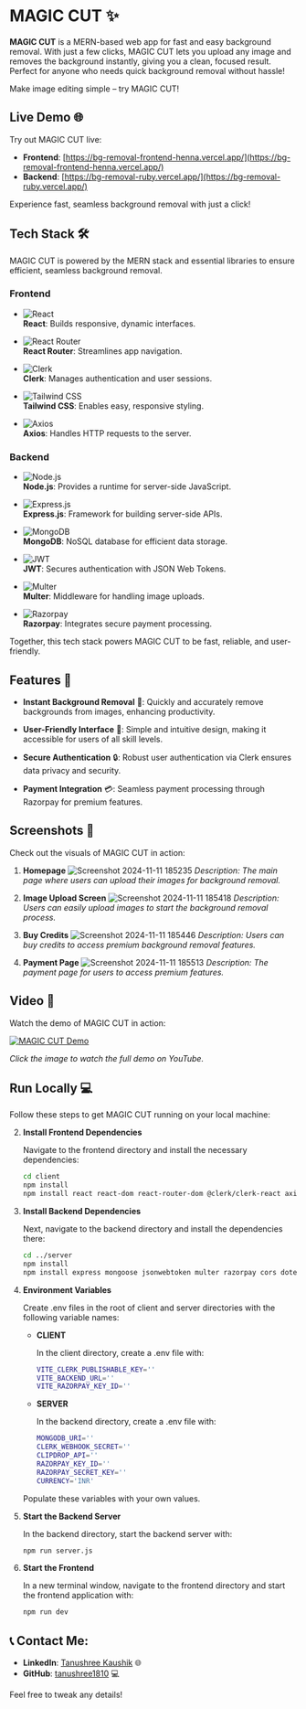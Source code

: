 # MAGIC CUT ✨

**MAGIC CUT** is a MERN-based web app for fast and easy background removal. With just a few clicks, MAGIC CUT lets you upload any image and removes the background instantly, giving you a clean, focused result. Perfect for anyone who needs quick background removal without hassle!

Make image editing simple – try MAGIC CUT!

## Live Demo 🌐

Try out MAGIC CUT live:

- **Frontend**: [https://bg-removal-frontend-henna.vercel.app/](https://bg-removal-frontend-henna.vercel.app/)
- **Backend**: [https://bg-removal-ruby.vercel.app/](https://bg-removal-ruby.vercel.app/)

Experience fast, seamless background removal with just a click!

## Tech Stack 🛠️

MAGIC CUT is powered by the MERN stack and essential libraries to ensure efficient, seamless background removal.

### Frontend
- ![React](https://img.shields.io/badge/React-20232A?style=for-the-badge&logo=react&logoColor=61DAFB)  
  **React**: Builds responsive, dynamic interfaces.
  
- ![React Router](https://img.shields.io/badge/React_Router-CA4245?style=for-the-badge&logo=react-router&logoColor=white)  
  **React Router**: Streamlines app navigation.
  
- ![Clerk](https://img.shields.io/badge/Clerk-F5A623?style=for-the-badge&logo=clerk&logoColor=white)  
  **Clerk**: Manages authentication and user sessions.

- ![Tailwind CSS](https://img.shields.io/badge/Tailwind_CSS-38B2AC?style=for-the-badge&logo=tailwind-css&logoColor=white)  
  **Tailwind CSS**: Enables easy, responsive styling.

- ![Axios](https://img.shields.io/badge/Axios-5A29E4?style=for-the-badge&logo=axios&logoColor=white)  
  **Axios**: Handles HTTP requests to the server.

### Backend
- ![Node.js](https://img.shields.io/badge/Node.js-43853D?style=for-the-badge&logo=node.js&logoColor=white)  
  **Node.js**: Provides a runtime for server-side JavaScript.

- ![Express.js](https://img.shields.io/badge/Express.js-404D59?style=for-the-badge)  
  **Express.js**: Framework for building server-side APIs.

- ![MongoDB](https://img.shields.io/badge/MongoDB-4EA94B?style=for-the-badge&logo=mongodb&logoColor=white)  
  **MongoDB**: NoSQL database for efficient data storage.

- ![JWT](https://img.shields.io/badge/JWT-000000?style=for-the-badge&logo=json-web-tokens&logoColor=white)  
  **JWT**: Secures authentication with JSON Web Tokens.

- ![Multer](https://img.shields.io/badge/Multer-FF3E00?style=for-the-badge&logo=multer&logoColor=white)  
  **Multer**: Middleware for handling image uploads.

- ![Razorpay](https://img.shields.io/badge/Razorpay-0A0A0A?style=for-the-badge&logo=razorpay&logoColor=white)  
  **Razorpay**: Integrates secure payment processing.

Together, this tech stack powers MAGIC CUT to be fast, reliable, and user-friendly.

## Features 🌟

- **Instant Background Removal** 🎨: Quickly and accurately remove backgrounds from images, enhancing productivity.
  
- **User-Friendly Interface** 👥: Simple and intuitive design, making it accessible for users of all skill levels.

- **Secure Authentication** 🔒: Robust user authentication via Clerk ensures data privacy and security.

- **Payment Integration** 💳: Seamless payment processing through Razorpay for premium features.

## Screenshots 📸

Check out the visuals of MAGIC CUT in action:

1. **Homepage**
   ![Screenshot 2024-11-11 185235](https://github.com/user-attachments/assets/d90e92ac-3f53-4552-8ace-ed03b053a522)
   *Description: The main page where users can upload their images for background removal.*

2. **Image Upload Screen**
   ![Screenshot 2024-11-11 185418](https://github.com/user-attachments/assets/bda846c5-9d2c-4ee4-860d-c115efa9a614)
   *Description: Users can easily upload images to start the background removal process.*

3. **Buy Credits**
  ![Screenshot 2024-11-11 185446](https://github.com/user-attachments/assets/0ea9f79c-41e9-40f9-90c0-3eee16734843)
   *Description: Users can buy credits to access premium background removal features.*

4. **Payment Page**
   ![Screenshot 2024-11-11 185513](https://github.com/user-attachments/assets/f4d46343-0ced-4b09-8d79-9083b6d51105)
   *Description: The payment page for users to access premium features.*

## Video 🎥

Watch the demo of MAGIC CUT in action:

[![MAGIC CUT Demo](https://img.youtube.com/vi/6CQpN7tK-yI/0.jpg)](https://youtu.be/6CQpN7tK-yI)

*Click the image to watch the full demo on YouTube.*


## Run Locally 💻

Follow these steps to get MAGIC CUT running on your local machine:

2. **Install Frontend Dependencies**
   
   Navigate to the frontend directory and install the necessary dependencies:
   ```bash
   cd client
   npm install
   npm install react react-dom react-router-dom @clerk/clerk-react axios tailwindcss


3. **Install Backend Dependencies**

    Next, navigate to the backend directory and install the dependencies there:
    ```bash
    cd ../server
    npm install
    npm install express mongoose jsonwebtoken multer razorpay cors dotenv svix


4. **Environment Variables**

    Create .env files in the root of client and server directories with the following variable names:
    - **CLIENT**
      
      In the client directory, create a .env file with:
      ```bash
      VITE_CLERK_PUBLISHABLE_KEY=''
      VITE_BACKEND_URL=''
      VITE_RAZORPAY_KEY_ID=''

    - **SERVER**
      
      In the backend directory, create a .env file with:
      ```bash
      MONGODB_URI=''
      CLERK_WEBHOOK_SECRET=''
      CLIPDROP_API=''
      RAZORPAY_KEY_ID=''
      RAZORPAY_SECRET_KEY=''
      CURRENCY='INR'
    Populate these variables with your own values.

5. **Start the Backend Server**

      In the backend directory, start the backend server with:
      ```bash
      npm run server.js

6. **Start the Frontend**
   
      In a new terminal window, navigate to the frontend directory and start the frontend application with:
      ```bash
      npm run dev

## 📞 **Contact Me:**

- **LinkedIn**: [Tanushree Kaushik](https://www.linkedin.com/in/tanushree-kaushik-855601221/) 🌐
- **GitHub**: [tanushree1810](https://github.com/tanushree1810) 💻

Feel free to tweak any details!




